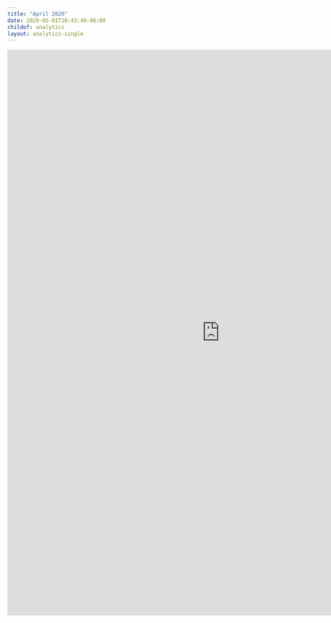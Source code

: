 ```yaml
---
title: "April 2020"
date: 2020-05-01T20:43:49-08:00
childof: analytics
layout: analytics-single
---
```

<iframe width="960" height="1280" src="https://datastudio.google.com/embed/reporting/1qRaYUsr6qAu1Fa7pZ1AzAhSWd_VdKo5S/page/Dw68" frameborder="0" style="border:0" allowfullscreen></iframe>
